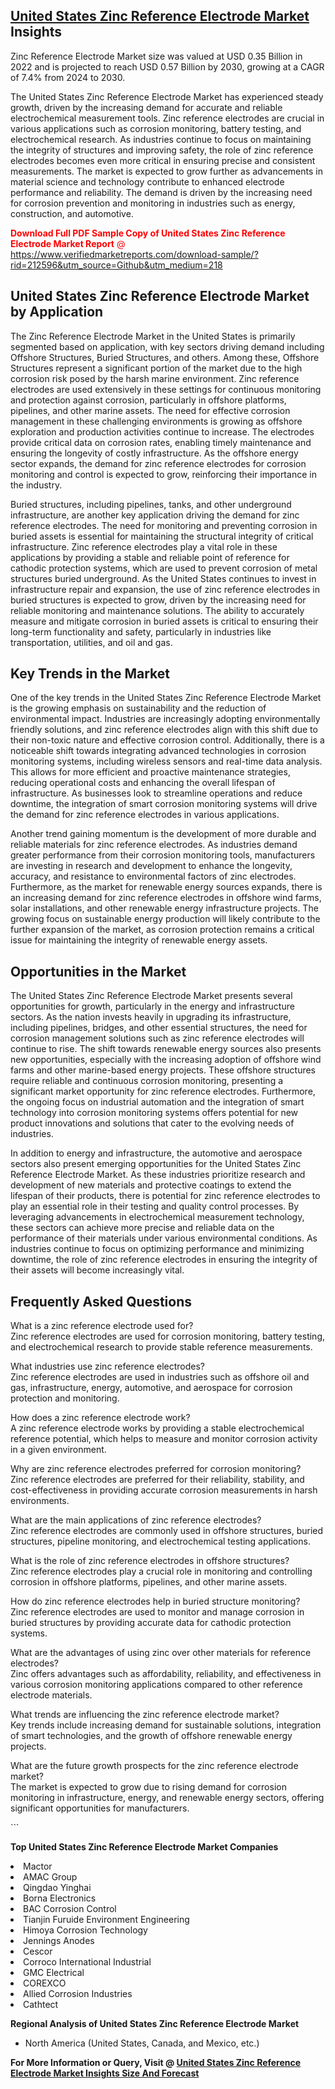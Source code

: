 <h2><a href="https://www.verifiedmarketreports.com/download-sample/?rid=212596&amp;utm_source=Github&amp;utm_medium=218" target="_blank">United States Zinc Reference Electrode Market</a> Insights</h2><p>Zinc Reference Electrode Market size was valued at USD 0.35 Billion in 2022 and is projected to reach USD 0.57 Billion by 2030, growing at a CAGR of 7.4% from 2024 to 2030.</p><p> <p>The United States Zinc Reference Electrode Market has experienced steady growth, driven by the increasing demand for accurate and reliable electrochemical measurement tools. Zinc reference electrodes are crucial in various applications such as corrosion monitoring, battery testing, and electrochemical research. As industries continue to focus on maintaining the integrity of structures and improving safety, the role of zinc reference electrodes becomes even more critical in ensuring precise and consistent measurements. The market is expected to grow further as advancements in material science and technology contribute to enhanced electrode performance and reliability. The demand is driven by the increasing need for corrosion prevention and monitoring in industries such as energy, construction, and automotive. <p><span class=""><span style="color: #ff0000;"><strong>Download Full PDF Sample Copy of United States Zinc Reference Electrode Market Report</strong> @ </span><a href="https://www.verifiedmarketreports.com/download-sample/?rid=212596&amp;utm_source=Github&amp;utm_medium=218" target="_blank">https://www.verifiedmarketreports.com/download-sample/?rid=212596&amp;utm_source=Github&amp;utm_medium=218</a></span></p></p> <h2>United States Zinc Reference Electrode Market by Application</h2> <p>The Zinc Reference Electrode Market in the United States is primarily segmented based on application, with key sectors driving demand including Offshore Structures, Buried Structures, and others. Among these, Offshore Structures represent a significant portion of the market due to the high corrosion risk posed by the harsh marine environment. Zinc reference electrodes are used extensively in these settings for continuous monitoring and protection against corrosion, particularly in offshore platforms, pipelines, and other marine assets. The need for effective corrosion management in these challenging environments is growing as offshore exploration and production activities continue to increase. The electrodes provide critical data on corrosion rates, enabling timely maintenance and ensuring the longevity of costly infrastructure. As the offshore energy sector expands, the demand for zinc reference electrodes for corrosion monitoring and control is expected to grow, reinforcing their importance in the industry.</p> <p>Buried structures, including pipelines, tanks, and other underground infrastructure, are another key application driving the demand for zinc reference electrodes. The need for monitoring and preventing corrosion in buried assets is essential for maintaining the structural integrity of critical infrastructure. Zinc reference electrodes play a vital role in these applications by providing a stable and reliable point of reference for cathodic protection systems, which are used to prevent corrosion of metal structures buried underground. As the United States continues to invest in infrastructure repair and expansion, the use of zinc reference electrodes in buried structures is expected to grow, driven by the increasing need for reliable monitoring and maintenance solutions. The ability to accurately measure and mitigate corrosion in buried assets is critical to ensuring their long-term functionality and safety, particularly in industries like transportation, utilities, and oil and gas.</p> <h2>Key Trends in the Market</h2> <p>One of the key trends in the United States Zinc Reference Electrode Market is the growing emphasis on sustainability and the reduction of environmental impact. Industries are increasingly adopting environmentally friendly solutions, and zinc reference electrodes align with this shift due to their non-toxic nature and effective corrosion control. Additionally, there is a noticeable shift towards integrating advanced technologies in corrosion monitoring systems, including wireless sensors and real-time data analysis. This allows for more efficient and proactive maintenance strategies, reducing operational costs and enhancing the overall lifespan of infrastructure. As businesses look to streamline operations and reduce downtime, the integration of smart corrosion monitoring systems will drive the demand for zinc reference electrodes in various applications.</p> <p>Another trend gaining momentum is the development of more durable and reliable materials for zinc reference electrodes. As industries demand greater performance from their corrosion monitoring tools, manufacturers are investing in research and development to enhance the longevity, accuracy, and resistance to environmental factors of zinc electrodes. Furthermore, as the market for renewable energy sources expands, there is an increasing demand for zinc reference electrodes in offshore wind farms, solar installations, and other renewable energy infrastructure projects. The growing focus on sustainable energy production will likely contribute to the further expansion of the market, as corrosion protection remains a critical issue for maintaining the integrity of renewable energy assets.</p> <h2>Opportunities in the Market</h2> <p>The United States Zinc Reference Electrode Market presents several opportunities for growth, particularly in the energy and infrastructure sectors. As the nation invests heavily in upgrading its infrastructure, including pipelines, bridges, and other essential structures, the need for corrosion management solutions such as zinc reference electrodes will continue to rise. The shift towards renewable energy sources also presents new opportunities, especially with the increasing adoption of offshore wind farms and other marine-based energy projects. These offshore structures require reliable and continuous corrosion monitoring, presenting a significant market opportunity for zinc reference electrodes. Furthermore, the ongoing focus on industrial automation and the integration of smart technology into corrosion monitoring systems offers potential for new product innovations and solutions that cater to the evolving needs of industries.</p> <p>In addition to energy and infrastructure, the automotive and aerospace sectors also present emerging opportunities for the United States Zinc Reference Electrode Market. As these industries prioritize research and development of new materials and protective coatings to extend the lifespan of their products, there is potential for zinc reference electrodes to play an essential role in their testing and quality control processes. By leveraging advancements in electrochemical measurement technology, these sectors can achieve more precise and reliable data on the performance of their materials under various environmental conditions. As industries continue to focus on optimizing performance and minimizing downtime, the role of zinc reference electrodes in ensuring the integrity of their assets will become increasingly vital.</p> <h2>Frequently Asked Questions</h2> <p>What is a zinc reference electrode used for? <br> Zinc reference electrodes are used for corrosion monitoring, battery testing, and electrochemical research to provide stable reference measurements.</p> <p>What industries use zinc reference electrodes? <br> Zinc reference electrodes are used in industries such as offshore oil and gas, infrastructure, energy, automotive, and aerospace for corrosion protection and monitoring.</p> <p>How does a zinc reference electrode work? <br> A zinc reference electrode works by providing a stable electrochemical reference potential, which helps to measure and monitor corrosion activity in a given environment.</p> <p>Why are zinc reference electrodes preferred for corrosion monitoring? <br> Zinc reference electrodes are preferred for their reliability, stability, and cost-effectiveness in providing accurate corrosion measurements in harsh environments.</p> <p>What are the main applications of zinc reference electrodes? <br> Zinc reference electrodes are commonly used in offshore structures, buried structures, pipeline monitoring, and electrochemical testing applications.</p> <p>What is the role of zinc reference electrodes in offshore structures? <br> Zinc reference electrodes play a crucial role in monitoring and controlling corrosion in offshore platforms, pipelines, and other marine assets.</p> <p>How do zinc reference electrodes help in buried structure monitoring? <br> Zinc reference electrodes are used to monitor and manage corrosion in buried structures by providing accurate data for cathodic protection systems.</p> <p>What are the advantages of using zinc over other materials for reference electrodes? <br> Zinc offers advantages such as affordability, reliability, and effectiveness in various corrosion monitoring applications compared to other reference electrode materials.</p> <p>What trends are influencing the zinc reference electrode market? <br> Key trends include increasing demand for sustainable solutions, integration of smart technologies, and the growth of offshore renewable energy projects.</p> <p>What are the future growth prospects for the zinc reference electrode market? <br> The market is expected to grow due to rising demand for corrosion monitoring in infrastructure, energy, and renewable energy sectors, offering significant opportunities for manufacturers.</p> ```</p><p><strong>Top United States Zinc Reference Electrode Market Companies</strong></p><div data-test-id=""><p><li>Mactor</li><li> AMAC Group</li><li> Qingdao Yinghai</li><li> Borna Electronics</li><li> BAC Corrosion Control</li><li> Tianjin Furuide Environment Engineering</li><li> Himoya Corrosion Technology</li><li> Jennings Anodes</li><li> Cescor</li><li> Corroco International Industrial</li><li> GMC Electrical</li><li> COREXCO</li><li> Allied Corrosion Industries</li><li> Cathtect</li></p><div><strong>Regional Analysis of&nbsp;United States Zinc Reference Electrode Market</strong></div><ul><li dir="ltr"><p dir="ltr">North America&nbsp;(United States, Canada, and Mexico, etc.)</p></li></ul><p><strong>For More Information or Query, Visit @&nbsp;</strong><strong><a href="https://www.verifiedmarketreports.com/product/zinc-reference-electrode-market/?utm_source=Github&amp;utm_medium=218" target="_blank">United States Zinc Reference Electrode Market Insights Size And Forecast</a></strong></p></div>
